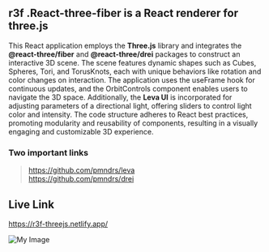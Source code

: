 ## r3f .React-three-fiber is a React renderer for three.js
This React application employs the **Three.js** library and integrates the **@react-three/fiber** and **@react-three/drei** packages to construct an interactive 3D scene. The scene features dynamic shapes such as Cubes, Spheres, Tori, and TorusKnots, each with unique behaviors like rotation and color changes on interaction. The application uses the useFrame hook for continuous updates, and the OrbitControls component enables users to navigate the 3D space. Additionally, the **Leva UI** is incorporated for adjusting parameters of a directional light, offering sliders to control light color and intensity. The code structure adheres to React best practices, promoting modularity and reusability of components, resulting in a visually engaging and customizable 3D experience.
### Two important links
> https://github.com/pmndrs/leva <br/>
> https://github.com/pmndrs/drei

## Live Link
<https://r3f-threejs.netlify.app/>

![My Image](https://i.ibb.co/yB7sDFL/12.gif)
